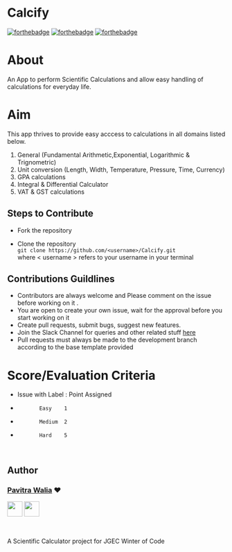 # Calcify
[![forthebadge](https://forthebadge.com/images/badges/built-with-love.svg)](https://forthebadge.com)
[![forthebadge](https://forthebadge.com/images/badges/made-with-java.svg)](https://forthebadge.com)
[![forthebadge](https://forthebadge.com/images/badges/built-for-android.svg)](https://forthebadge.com)
<br>
# About
An App to perform Scientific Calculations and allow easy handling of calculations for everyday life.

# Aim 
This app thrives to provide easy acccess to calculations in all domains listed below.
1. General (Fundamental Arithmetic,Exponential, Logarithmic & Trignometric)
2. Unit conversion (Length, Width, Temperature, Pressure, Time, Currency)
3. GPA calculations
4. Integral & Differential Calculator
5. VAT & GST calculations

## Steps to Contribute
* Fork the repository

* Clone the repository  
  `git clone https://github.com/<username>/Calcify.git`   
  where \< username \> refers to your username in your terminal
  
## Contributions Guildlines

* Contributors are always welcome and Please comment on the issue before working on it .
* You are open to create your own issue, wait for the approval before you start working on it  
* Create pull requests, submit bugs, suggest new features.
* Join the Slack Channel for queries and other related stuff [here](https://calcify.slack.com/join/shared_invite/enQtODgyNDQ2NTIyMzI0LTg3OWExY2ViZDhhYzIxNGIyMDE1NDIwNWVkMzIwYTNjZjY0ZmVlMDQyZWI3ZWVmZTg2NmI1NmM2YmFhYTI0ODc)
* Pull requests must always be made to the development branch according to the base template provided

# Score/Evaluation Criteria

* Issue with Label : Point Assigned
*            Easy    1
*            Medium  2
*            Hard    5
<br>

## Author

### [Pavitra Walia](https://github.com/pavitrawalia) ❤

[<img src="https://image.flaticon.com/icons/svg/185/185964.svg" width="35" padding="10">](https://linkedin.com/in/pavitra-walia/)
[<img src="https://image.flaticon.com/icons/svg/185/185985.svg" width="35" padding="10">](https://www.instagram.com/technophyle.p.w/)

<br>

A Scientific Calculator project for JGEC Winter of Code
